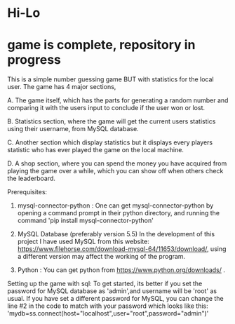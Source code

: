 # Hi-Lo 
# game is complete, repository in progress

This is a simple number guessing game BUT with statistics for the local user. The game has 4 major sections, 

A. The game itself, which has the parts for generating a random number and comparing it with the users input to conclude if the user won or lost.

B. Statistics section, where the game will get the current users statistics using their username, from MySQL database.

C. Another section which display statistics but it displays every players statistic who has ever played the game on the local machine.

D. A shop section, where you can spend the money you have acquired from playing the game over a while, which you can show off when others check the leaderboard.





Prerequisites:
1. mysql-connector-python :
One can get mysql-connector-python by opening a command prompt in their python directory, and running the command 'pip install mysql-connector-python'

2. MySQL Database (preferably version 5.5) 
In the development of this project I have used MySQL from this website: https://www.filehorse.com/download-mysql-64/11653/download/, using a different version may affect the working of the program.

3. Python : You can get python from https://www.python.org/downloads/ .

Setting up the game with sql:
To get started, its better if you set the password for MySQL database as 'admin',and username will be 'root' as usual. If you have set a different password for MySQL, you can 
change the line #2 in the code to match with your password which looks like this: 'mydb=ss.connect(host="localhost",user="root",password="admin")'
